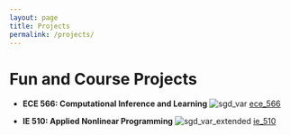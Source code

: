 ```yaml
---
layout: page
title: Projects
permalink: /projects/
---
```

# Fun and Course Projects

* **ECE 566: Computational Inference and Learning** 
![sgd_var](../assets/img/sgd_var.png "ECE 566 Course Project")
[ece_566](../assets/docs/ece_566.pdf)

* **IE 510: Applied Nonlinear Programming** 
![sgd_var_extended](../assets/img/sgd_var_extended.png "IE 510 Course Project")
[ie_510](../assets/docs/ie_510.pdf)





